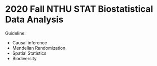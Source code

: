 # 2020 Fall  NTHU STAT Biostatistical Data Analysis
Guideline:
- Causal inference
- Mendelian Randomization
- Spatial Statistics
- Biodiversity
